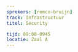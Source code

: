 ```yaml
---
sprekers: [remco-bruijn]
track: Infrastructuur
titel: Security

tijd: 09:00-0945
locatie: Zaal A
---
```





